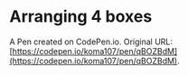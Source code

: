 # Arranging 4 boxes

A Pen created on CodePen.io. Original URL: [https://codepen.io/koma107/pen/qBOZBdM](https://codepen.io/koma107/pen/qBOZBdM).


